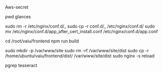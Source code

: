 Aws-secret

pwd
glances

sudo rm -r /etc/nginx/conf.d/_
sudo cp -r conf.d/_ /etc/nginx/conf.d/
sudo mv /etc/nginx/conf.d/app_after_cert_install.conf /etc/nginx/conf.d/app.conf

cd /root/vaiu/frontend
npm run build

sudo mkdir -p /var/www/site
sudo rm -rf /var/www/site/dist
sudo cp -r /home/ubuntu/vaiu/frontend/dist/ /var/www/site/dist
sudo nginx -s reload

pgrep tesseract
